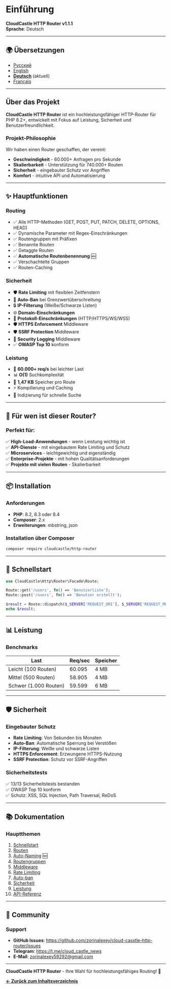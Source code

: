 # Einführung

**CloudCastle HTTP Router v1.1.1**  
**Sprache**: Deutsch

---

## 🌍 Übersetzungen

- [Русский](../../ru/documentation/introduction.md)
- [English](../../en/documentation/introduction.md)
- **[Deutsch](introduction.md)** (aktuell)
- [Français](../../fr/documentation/introduction.md)

---

## Über das Projekt

**CloudCastle HTTP Router** ist ein hochleistungsfähiger HTTP-Router für PHP 8.2+, entwickelt mit Fokus auf Leistung, Sicherheit und Benutzerfreundlichkeit.

### Projekt-Philosophie

Wir haben einen Router geschaffen, der vereint:
- **Geschwindigkeit** - 60.000+ Anfragen pro Sekunde
- **Skalierbarkeit** - Unterstützung für 740.000+ Routen
- **Sicherheit** - eingebauter Schutz vor Angriffen
- **Komfort** - intuitive API und Automatisierung

---

## ✨ Hauptfunktionen

### Routing
- ✅ Alle HTTP-Methoden (GET, POST, PUT, PATCH, DELETE, OPTIONS, HEAD)
- ✅ Dynamische Parameter mit Regex-Einschränkungen
- ✅ Routengruppen mit Präfixen
- ✅ Benannte Routen
- ✅ Getaggte Routen
- ✅ **Automatische Routenbenennung** 🆕
- ✅ Verschachtelte Gruppen
- ✅ Routen-Caching

### Sicherheit
- 🛡️ **Rate Limiting** mit flexiblen Zeitfenstern
- 🚫 **Auto-Ban** bei Grenzwertüberschreitung
- 🔒 **IP-Filterung** (Weiße/Schwarze Listen)
- 🌐 **Domain-Einschränkungen**
- 🔐 **Protokoll-Einschränkungen** (HTTP/HTTPS/WS/WSS)
- 🛡️ **HTTPS Enforcement** Middleware
- 🛡️ **SSRF Protection** Middleware
- 📝 **Security Logging** Middleware
- ✅ **OWASP Top 10** konform

### Leistung
- 🚀 **60.000+ req/s** bei leichter Last
- 📊 **O(1)** Suchkomplexität
- 💾 **1,47 KB** Speicher pro Route
- ⚡ Kompilierung und Caching
- 🎯 Indizierung für schnelle Suche

---

## 🎯 Für wen ist dieser Router?

### Perfekt für:

✅ **High-Load-Anwendungen** - wenn Leistung wichtig ist  
✅ **API-Dienste** - mit eingebautem Rate Limiting und Schutz  
✅ **Microservices** - leichtgewichtig und eigenständig  
✅ **Enterprise-Projekte** - mit hohen Qualitätsanforderungen  
✅ **Projekte mit vielen Routen** - Skalierbarkeit  

---

## 📦 Installation

### Anforderungen

- **PHP**: 8.2, 8.3 oder 8.4
- **Composer**: 2.x
- **Erweiterungen**: mbstring, json

### Installation über Composer

```bash
composer require cloudcastle/http-router
```

---

## 🚀 Schnellstart

```php
use CloudCastle\Http\Router\Facade\Route;

Route::get('/users', fn() => 'Benutzerliste');
Route::post('/users', fn() => 'Benutzer erstellt');

$result = Route::dispatch($_SERVER['REQUEST_URI'], $_SERVER['REQUEST_METHOD']);
echo $result;
```

---

## 📊 Leistung

### Benchmarks

| Last | Req/sec | Speicher |
|------|---------|----------|
| Leicht (100 Routen) | 60.095 | 4 MB |
| Mittel (500 Routen) | 58.905 | 4 MB |
| Schwer (1.000 Routen) | 59.599 | 6 MB |

---

## 🛡️ Sicherheit

### Eingebauter Schutz

- **Rate Limiting**: Von Sekunden bis Monaten
- **Auto-Ban**: Automatische Sperrung bei Verstößen
- **IP-Filterung**: Weiße und schwarze Listen
- **HTTPS Enforcement**: Erzwungene HTTPS-Nutzung
- **SSRF Protection**: Schutz vor SSRF-Angriffen

### Sicherheitstests

✅ 13/13 Sicherheitstests bestanden  
✅ OWASP Top 10 konform  
✅ Schutz: XSS, SQL Injection, Path Traversal, ReDoS  

---

## 📚 Dokumentation

### Hauptthemen

1. [Schnellstart](quickstart.md)
2. [Routen](routes.md)
3. [Auto-Naming](auto-naming.md) 🆕
4. [Routengruppen](route-groups.md)
5. [Middleware](middleware.md)
6. [Rate Limiting](rate-limiting.md)
7. [Auto-ban](auto-ban.md)
8. [Sicherheit](security.md)
9. [Leistung](performance.md)
10. [API-Referenz](api-reference.md)

---

## 🤝 Community

### Support

- **GitHub Issues**: https://github.com/zorinalexey/cloud-casstle-http-router/issues
- **Telegram**: https://t.me/cloud_castle_news
- **E-Mail**: zorinalexey59292@gmail.com

---

**CloudCastle HTTP Router** - Ihre Wahl für hochleistungsfähiges Routing! 🚀

**[← Zurück zum Inhaltsverzeichnis](README.md)**

